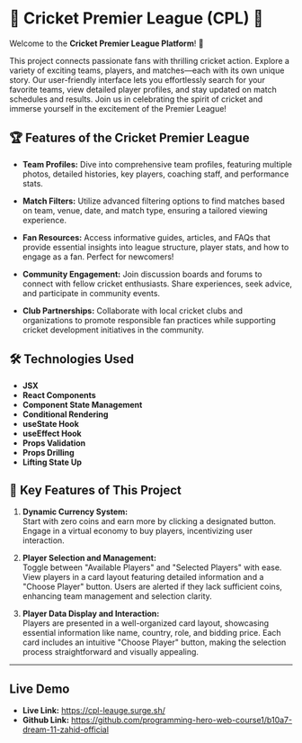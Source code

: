# 🌟 Cricket Premier League (CPL) 🌟

Welcome to the **Cricket Premier League Platform**! 🏏

This project connects passionate fans with thrilling cricket action. Explore a variety of exciting teams, players, and matches—each with its own unique story. Our user-friendly interface lets you effortlessly search for your favorite teams, view detailed player profiles, and stay updated on match schedules and results. Join us in celebrating the spirit of cricket and immerse yourself in the excitement of the Premier League!

## 🏆 Features of the Cricket Premier League

- **Team Profiles:** Dive into comprehensive team profiles, featuring multiple photos, detailed histories, key players, coaching staff, and performance stats.

- **Match Filters:** Utilize advanced filtering options to find matches based on team, venue, date, and match type, ensuring a tailored viewing experience.

- **Fan Resources:** Access informative guides, articles, and FAQs that provide essential insights into league structure, player stats, and how to engage as a fan. Perfect for newcomers!

- **Community Engagement:** Join discussion boards and forums to connect with fellow cricket enthusiasts. Share experiences, seek advice, and participate in community events.

- **Club Partnerships:** Collaborate with local cricket clubs and organizations to promote responsible fan practices while supporting cricket development initiatives in the community.

## 🛠 Technologies Used

- **JSX**
- **React Components**
- **Component State Management**
- **Conditional Rendering**
- **useState Hook**
- **useEffect Hook**
- **Props Validation**
- **Props Drilling**
- **Lifting State Up**

## 🌟 Key Features of This Project

1. **Dynamic Currency System:**  
   Start with zero coins and earn more by clicking a designated button. Engage in a virtual economy to buy players, incentivizing user interaction.

2. **Player Selection and Management:**  
   Toggle between "Available Players" and "Selected Players" with ease. View players in a card layout featuring detailed information and a "Choose Player" button. Users are alerted if they lack sufficient coins, enhancing team management and selection clarity.

3. **Player Data Display and Interaction:**  
   Players are presented in a well-organized card layout, showcasing essential information like name, country, role, and bidding price. Each card includes an intuitive "Choose Player" button, making the selection process straightforward and visually appealing.

---


## Live Demo 

- **Live Link:** https://cpl-leauge.surge.sh/
- **Github Link:** https://github.com/programming-hero-web-course1/b10a7-dream-11-zahid-official

